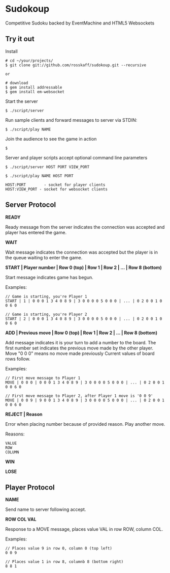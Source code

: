 # Sudokoup #

Competitive Sudoku backed by EventMachine and HTML5 Websockets

## Try it out ##

Install

	# cd ~/your/projects/
	$ git clone git://github.com/rosskaff/sudokoup.git --recursive

	or

	# download
	$ gem install addressable
	$ gem install em-websocket

Start the server

	$ ./script/server

Run sample clients and forward messages to server via STDIN:

	$ ./script/play NAME

Join the audience to see the game in action

	$ 

Server and player scripts accept optional command line parameters

	$ ./script/server HOST PORT VIEW_PORT

	$ ./script/play NAME HOST PORT

	HOST:PORT 		 - socket for player clients
	HOST:VIEW_PORT - socket for websocket clients

## Server Protocol ##

**READY**

Ready message from the server indicates the connection was accepted and player has entered the game.

**WAIT**

Wait message indicates the connection was accepted but the player is in the queue waiting to enter the game.

**START | Player number | Row 0 (top) | Row 1 | Row 2 | ... | Row 8 (bottom)**

Start message indicates game has begun.

Examples:

	// Game is starting, you're Player 1
	START | 1 | 0 0 0 1 3 4 0 8 9 | 3 0 0 0 0 5 0 0 0 | ... | 0 2 0 0 1 0 0 6 0

	// Game is starting, you're Player 2
	START | 2 | 0 0 0 1 3 4 0 8 9 | 3 0 0 0 0 5 0 0 0 | ... | 0 2 0 0 1 0 0 6 0

**ADD | Previous move | Row 0 (top) | Row 1 | Row 2 | ... | Row 8 (bottom)**

Add message indicates it is your turn to add a number to the board. The first number set indicates the previous move made by the other player. Move "0 0 0" means no move made previously Current values of board rows follow.

Examples:

	// First move message to Player 1
	MOVE | 0 0 0 | 0 0 0 1 3 4 0 8 9 | 3 0 0 0 0 5 0 0 0 | ... | 0 2 0 0 1 0 0 6 0

	// First move message to Player 2, after Player 1 move is '0 0 9'
	MOVE | 0 0 9 | 9 0 0 1 3 4 0 8 9 | 3 0 0 0 0 5 0 0 0 | ... | 0 2 0 0 1 0 0 6 0

**REJECT | Reason**

Error when placing number because of provided reason. Play another move.

Reasons:

	VALUE
	ROW
	COLUMN

**WIN**

**LOSE**

## Player Protocol ##

**NAME**

Send name to server following accept.

**ROW COL VAL**

Response to a MOVE message, places value VAL in row ROW, column COL.

Examples:

	// Places value 9 in row 0, column 0 (top left)
	0 0 9

	// Places value 1 in row 8, columnb 8 (bottom right)
	8 8 1